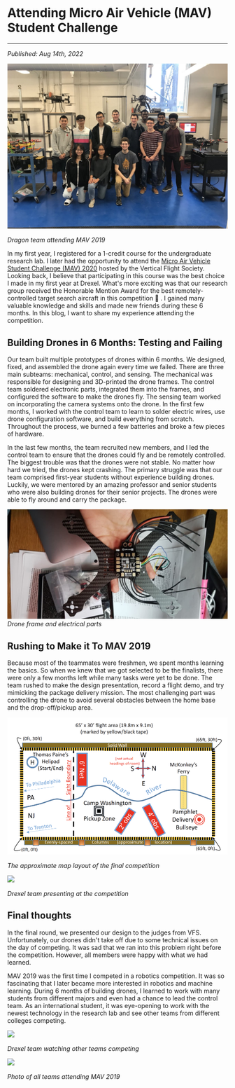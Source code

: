 # Attending Micro Air Vehicle (MAV) Student Challenge 
---
*Published: Aug 14th, 2022*

![Dragon teams attending MAV 2019](https://raw.githubusercontent.com/AriNguyen/aringuyen.github.io/00c2dd7fa8e4b79ee1e94cdef111c8cd3a675549/src/assets/blogs/blog4/teamDragons.png)

*Dragon team attending MAV 2019*

In my first year, I registered for a 1-credit course for the undergraduate research lab. I later had the opportunity to attend the [Micro Air Vehicle Student Challenge (MAV) 2020](https://vtol.org/education/micro-air-vehicle-student-challenge/micro-air-vehicle-student-challenge-2019) hosted by the Vertical Flight Society. Looking back, I believe that participating in this course was the best choice I made in my first year at Drexel. What's more exciting was that our research group received the Honorable Mention Award for the best remotely-controlled target search aircraft in this competition 🚀 . I gained many valuable knowledge and skills and made new friends during these 6 months. In this blog, I want to share my experience attending the competition.

## Building Drones in 6 Months: Testing and Failing

Our team built multiple prototypes of drones within 6 months. We designed, fixed, and assembled the drone again every time we failed. There are three main subteams: mechanical, control, and sensing. The mechanical was responsible for designing and 3D-printed the drone frames. The control team soldered electronic parts, integrated them into the frames, and configured the software to make the drones fly. The sensing team worked on incorporating the camera systems onto the drone. In the first few months, I worked with the control team to learn to solder electric wires, use drone configuration software, and build everything from scratch. Throughout the process, we burned a few batteries and broke a few pieces of hardware. 

In the last few months, the team recruited new members, and I led the control team to ensure that the drones could fly and be remotely controlled. The biggest trouble was that the drones were not stable. No matter how hard we tried, the drones kept crashing. The primary struggle was that our team comprised first-year students without experience building drones. Luckily, we were mentored by an amazing professor and senior students who were also building drones for their senior projects. The drones were able to fly around and carry the package. 

![](https://raw.githubusercontent.com/AriNguyen/aringuyen.github.io/master/src/assets/blogs/blog4/droneFrame.jpg)
*Drone frame and electrical parts*


## Rushing to Make it To MAV 2019

Because most of the teammates were freshmen, we spent months learning the basics. So when we knew that we got selected to be the finalists, there were only a few months left while many tasks were yet to be done. The team rushed to make the design presentation, record a flight demo, and try mimicking the package delivery mission. The most challenging part was controlling the drone to avoid several obstacles between the home base and the drop-off/pickup area.

![](https://raw.githubusercontent.com/AriNguyen/aringuyen.github.io/master/src/assets/blogs/blog4/map.png)

*The approximate map layout of the final competition*

![](https://raw.githubusercontent.com/AriNguyen/aringuyen.github.io/master/src/assets/blogs/blog4/mav-demo-team.jpg)

*Drexel team presenting at the competition*

## Final thoughts

In the final round, we presented our design to the judges from VFS. Unfortunately, our drones didn't take off due to some technical issues on the day of competing. It was sad that we ran into this problem right before the competition. However, all members were happy with what we had learned. 

MAV 2019 was the first time I competed in a robotics competition. It was so fascinating that I later became more interested in robotics and machine learning. During 6 months of building drones, I learned to work with many students from different majors and even had a chance to lead the control team. As an international student, it was eye-opening to work with the newest technology in the research lab and see other teams from different colleges competing.   

![](https://raw.githubusercontent.com/AriNguyen/aringuyen.github.io/master/src/assets/blogs/blog4/mav-watch.jpg)

*Drexel team watching other teams competing*

![](https://github.com/AriNguyen/aringuyen.github.io/raw/master/src/assets/blogs/blog4/mav-whole.jpg)

*Photo of all teams attending MAV 2019*

